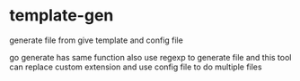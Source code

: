 # template-gen
generate file from give template and config file

go generate has same function also use regexp to generate file and this tool can replace custom extension and use config file to do multiple files
